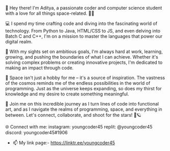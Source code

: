 👋 Hey there! I'm Aditya, a passionate coder and computer science student with a love for all things space-related. 🌌🚀

💻 I spend my time crafting code and diving into the fascinating world of technology. From Python to Java, HTML/CSS to JS, and even delving into Batch C and C++, I'm on a mission to master the languages that power our digital realm.

🎯 With my sights set on ambitious goals, I'm always hard at work, learning, growing, and pushing the boundaries of what I can achieve. Whether it's solving complex problems or creating innovative projects, I'm dedicated to making an impact through code.

🌠 Space isn't just a hobby for me – it's a source of inspiration. The vastness of the cosmos reminds me of the endless possibilities in the world of programming. Just as the universe keeps expanding, so does my thirst for knowledge and my desire to create something meaningful.

🚀 Join me on this incredible journey as I turn lines of code into functional art, and as I navigate the realms of programming, space, and everything in between. Let's connect, collaborate, and shoot for the stars! 🌟🪐

🌐 Connect with me:
instagram: youngcoder45
replit: @youngcoder45
discord: youngcoder45#1906

- 📫 My link page:- https://linktr.ee/youngcoder45

<!---
youngcoder45/youngcoder45 is a ✨ special ✨ repository because its `README.md` (this file) appears on your GitHub profile.
You can click the Preview link to take a look at your changes.
--->
